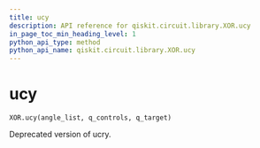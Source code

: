 ```yaml
---
title: ucy
description: API reference for qiskit.circuit.library.XOR.ucy
in_page_toc_min_heading_level: 1
python_api_type: method
python_api_name: qiskit.circuit.library.XOR.ucy
---
```


# ucy

<span id="qiskit.circuit.library.XOR.ucy" />

`XOR.ucy(angle_list, q_controls, q_target)`

Deprecated version of ucry.

